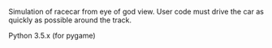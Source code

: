 Simulation of racecar from eye of god view. User code must drive the car as quickly as possible around the track.

Python 3.5.x (for pygame)
